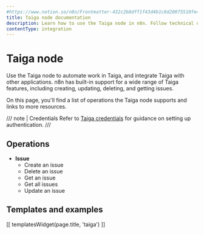 ```yaml
---
#https://www.notion.so/n8n/Frontmatter-432c2b8dff1f43d4b1c8d20075510fe4
title: Taiga node documentation
description: Learn how to use the Taiga node in n8n. Follow technical documentation to integrate Taiga node into your workflows.
contentType: integration
---
```


# Taiga node

Use the Taiga node to automate work in Taiga, and integrate Taiga with other applications. n8n has built-in support for a wide range of Taiga features, including creating, updating, deleting, and getting issues. 

On this page, you'll find a list of operations the Taiga node supports and links to more resources.

/// note | Credentials
Refer to [Taiga credentials](/integrations/builtin/credentials/taiga/) for guidance on setting up authentication. 
///

## Operations

- **Issue**
    - Create an issue
    - Delete an issue
    - Get an issue
    - Get all issues
    - Update an issue

## Templates and examples

<!-- see https://www.notion.so/n8n/Pull-in-templates-for-the-integrations-pages-37c716837b804d30a33b47475f6e3780 -->
[[ templatesWidget(page.title, 'taiga') ]]
